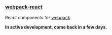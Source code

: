 ### [webpack-react](https://npmjs.com/package/webpack-react)

React components for [webpack](https://npmjs.com/package/webpack).

**In active development, come back in a few days.**
